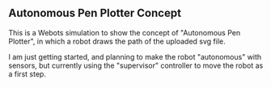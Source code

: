 ## Autonomous Pen Plotter Concept

This is a Webots simulation to show the concept of "Autonomous Pen Plotter", in which a robot draws the path of the uploaded svg file.

I am just getting started, and planning to make the robot "autonomous" with sensors, but currently using the "supervisor" controller to move the robot as a first step. 
